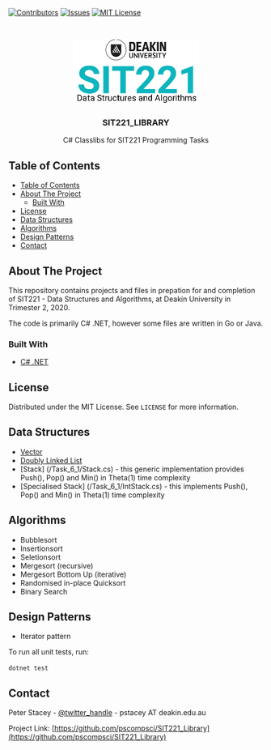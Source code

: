 <!-- PROJECT SHIELDS -->
<!--
*** I'm using markdown "reference style" links for readability.
*** Reference links are enclosed in brackets [ ] instead of parentheses ( ).
*** See the bottom of this document for the declaration of the reference variables
*** for contributors-url, forks-url, etc. This is an optional, concise syntax you may use.
*** https://www.markdownguide.org/basic-syntax/#reference-style-links
-->
[![Contributors][contributors-shield]][contributors-url]
[![Issues][issues-shield]][issues-url]
[![MIT License][license-shield]][license-url]



<!-- PROJECT LOGO -->
<br />
<p align="center">
  <a href="https://github.com/pscompsci/sit221_library.git">
    <img src="images/logo.png" alt="Logo">
  </a>

  <h3 align="center">SIT221_LIBRARY</h3>

  <p align="center">
    C# Classlibs for SIT221 Programming Tasks
  </p>
</p>



<!-- TABLE OF CONTENTS -->
## Table of Contents

- [Table of Contents](#table-of-contents)
- [About The Project](#about-the-project)
  - [Built With](#built-with)
- [License](#license)
- [Data Structures](#data-structures)
- [Algorithms](#algorithms)
- [Design Patterns](#design-patterns)
- [Contact](#contact)


<!-- ABOUT THE PROJECT -->
## About The Project

This repository contains projects and files in prepation for and completion of SIT221 - Data Structures and Algorithms, at Deakin University in Trimester 2, 2020.

The code is primarily C# .NET, however some files are written in Go or Java.

### Built With

* [C# .NET](https://docs.microsoft.com/en-us/dotnet/csharp/getting-started/introduction-to-the-csharp-language-and-the-net-framework)

<!-- LICENSE -->
## License

Distributed under the MIT License. See `LICENSE` for more information.

<!-- DATA STRUCTURES -->
## Data Structures

* [Vector](/Task_1_1/Vector.cs)
* [Doubly Linked List](/Task_5_1/DoublyLinkedList.cs)
* [Stack] (/Task_6_1/Stack.cs) - this generic implementation provides Push(), Pop() and Min() in Theta(1) time complexity
* [Specialised Stack] (/Task_6_1/IntStack.cs)  - this implements Push(), Pop() and Min() in Theta(1) time complexity

<!-- ALGORITHMS -->
## Algorithms

* Bubblesort
* Insertionsort
* Seletionsort
* Mergesort (recursive)
* Mergesort Bottom Up (iterative)
* Randomised in-place Quicksort
* Binary Search

<!-- DESIGN PATTERNS -->
## Design Patterns

* Iterator pattern

<!-- TESTING -->

To run all unit tests, run:

```dotnet test```

<!-- CONTACT -->
## Contact

Peter Stacey - [@twitter_handle](https://twitter.com/pscompsci) - pstacey AT deakin.edu.au

Project Link: [https://github.com/pscompsci/SIT221_Library](https://github.com/pscompsci/SIT221_Library)



<!-- MARKDOWN LINKS & IMAGES -->
<!-- https://www.markdownguide.org/basic-syntax/#reference-style-links -->
[contributors-shield]: https://img.shields.io/github/contributors/pscompsci/SIT_Library.svg?style=flat-square
[contributors-url]: https://github.com/pscompsci/SIT221_Library/graphs/contributors
[issues-shield]: https://img.shields.io/github/issues/pscompsci/SIT221_Library.svg?style=flat-square
[issues-url]: https://github.com/pscompsci/SIT221_Library/issues
[license-shield]: https://img.shields.io/github/license/pscompsci/SIT221_Library.svg?style=flat-square
[license-url]: https://github.com/pscompsci/SIT221_Library/blob/master/LICENSE.txt